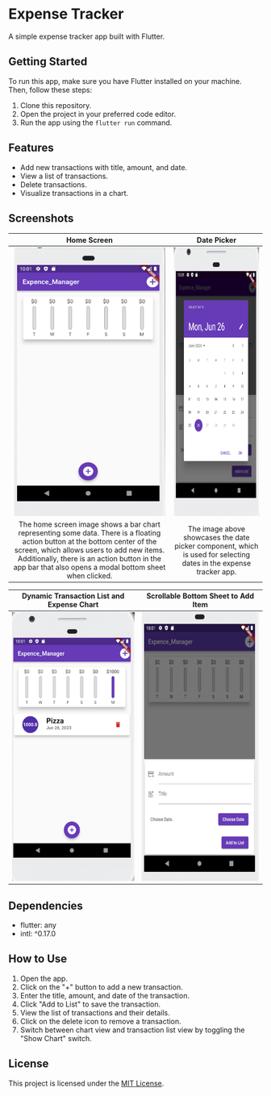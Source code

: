 # Expense Tracker

A simple expense tracker app built with Flutter.

## Getting Started

To run this app, make sure you have Flutter installed on your machine. Then, follow these steps:

1. Clone this repository.
2. Open the project in your preferred code editor.
3. Run the app using the `flutter run` command.

## Features

- Add new transactions with title, amount, and date.
- View a list of transactions.
- Delete transactions.
- Visualize transactions in a chart.

## Screenshots

| Home Screen | Date Picker |
|:---:|:---:|
| <img src="https://github.com/Mr-Manpreet-Singh/expensemanager/blob/master/git_readme_images/home_screen_with_floating_button_and_appbar.png" alt="Home Screen with Floating Button and App Bar" width="300px" height="533px"> | <img src="https://github.com/Mr-Manpreet-Singh/expensemanager/blob/master/git_readme_images/date_picker.png" alt="Date Picker" width="300px" height="533px"> |
| The home screen image shows a bar chart representing some data. There is a floating action button at the bottom center of the screen, which allows users to add new items. Additionally, there is an action button in the app bar that also opens a modal bottom sheet when clicked. | The image above showcases the date picker component, which is used for selecting dates in the expense tracker app. |

| Dynamic Transaction List and Expense Chart | Scrollable Bottom Sheet to Add Item |
|:---:|:---:|
| <img src="https://github.com/Mr-Manpreet-Singh/expensemanager/blob/master/git_readme_images/dynamic_transaction_list_and_expense_chart.png" alt="Dynamic Transaction List and Expense Chart" width="300px" height="533px"> | <img src="https://github.com/Mr-Manpreet-Singh/expensemanager/blob/master/git_readme_images/scrollable_bottom_sheet_to_add_item.png" alt="Scrollable Bottom Sheet to Add Item" width="300px" height="533px"> |

## Dependencies

- flutter: any
- intl: ^0.17.0

## How to Use

1. Open the app.
2. Click on the "+" button to add a new transaction.
3. Enter the title, amount, and date of the transaction.
4. Click "Add to List" to save the transaction.
5. View the list of transactions and their details.
6. Click on the delete icon to remove a transaction.
7. Switch between chart view and transaction list view by toggling the "Show Chart" switch.

## License

This project is licensed under the [MIT License](LICENSE).
